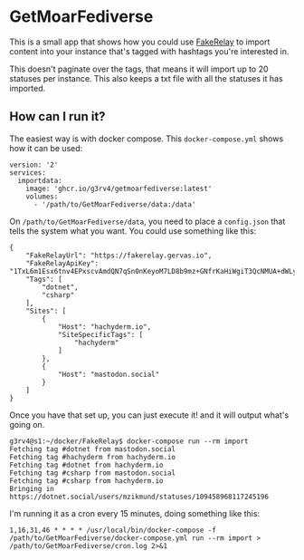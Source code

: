 # GetMoarFediverse

This is a small app that shows how you could use [FakeRelay](https://github.com/g3rv4/FakeRelay/) to import content into your instance that's tagged with hashtags you're interested in.

This doesn't paginate over the tags, that means it will import up to 20 statuses per instance. This also keeps a txt file with all the statuses it has imported.

## How can I run it?

The easiest way is with docker compose. This `docker-compose.yml` shows how it can be used:

```
version: '2'
services:
  importdata:
    image: 'ghcr.io/g3rv4/getmoarfediverse:latest'
    volumes:
      - '/path/to/GetMoarFediverse/data:/data'
```

On `/path/to/GetMoarFediverse/data`, you need to place a `config.json` that tells the system what you want. You could use something like this:

```
{
    "FakeRelayUrl": "https://fakerelay.gervas.io",
    "FakeRelayApiKey": "1TxL6m1Esx6tnv4EPxscvAmdQN7qSn0nKeyoM7LD8b9mz+GNfrKaHiWgiT3QcNMUA+dWLyWD8qyl1MuKJ+4uHA==",
    "Tags": [
        "dotnet",
        "csharp"
    ],
    "Sites": [
        {
            "Host": "hachyderm.io",
            "SiteSpecificTags": [
                "hachyderm"
            ]
        },
        {
            "Host": "mastodon.social"
        }
    ]
}
```

Once you have that set up, you can just execute it! and it will output what's going on.

```
g3rv4@s1:~/docker/FakeRelay$ docker-compose run --rm import
Fetching tag #dotnet from mastodon.social
Fetching tag #hachyderm from hachyderm.io
Fetching tag #dotnet from hachyderm.io
Fetching tag #csharp from mastodon.social
Fetching tag #csharp from hachyderm.io
Bringing in https://dotnet.social/users/mzikmund/statuses/109458968117245196
```

I'm running it as a cron every 15 minutes, doing something like this:

```
1,16,31,46 * * * * /usr/local/bin/docker-compose -f /path/to/GetMoarFediverse/docker-compose.yml run --rm import > /path/to/GetMoarFediverse/cron.log 2>&1
```
